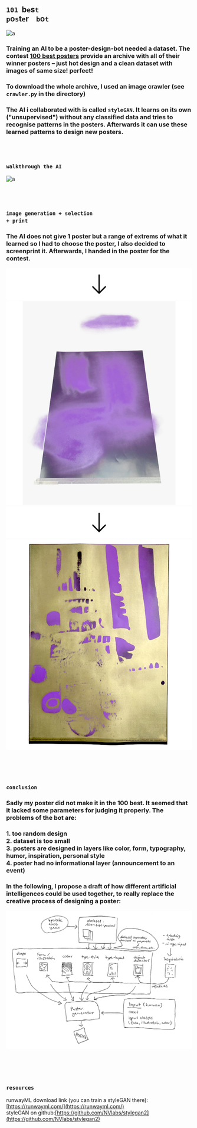 ## `101`&nbsp;&nbsp;b`e`s`t` &nbsp;&nbsp;<br>`p`o`s`t`e`r &nbsp;&nbsp; `b`o`t`

![a](img/poster-archive-1.gif)

### Training an AI to be a poster-design-bot needed a dataset. The contest [100 best posters](https://100-beste-plakate.de/) provide an archive with all of their winner posters – just hot design and a clean dataset with images of same size! perfect!
### To download the whole archive, I used an image crawler (see `crawler.py` in the directory)


### The AI i collaborated with is called `styleGAN`. It learns on its own ("unsupervised") without any classified data and tries to recognise patterns in the posters. Afterwards it can use these learned patterns to design new posters.   
<br><br>

### `walkthrough the AI`
![a](img/poster-03.gif)    
<br><br><br>


### `image generation + selection` <br>`+ print`
### The AI does not give 1 poster but a range of extrems of what it learned so I had to choose the poster, I also decided to screenprint it. Afterwards, I handed in the poster for the contest. 


![a](img/arrow-down-3.jpg)   
![a](img/IMG_1021.jpg)   
![a](img/arrow-down-3.jpg)   
![a](img/IMG_1076-2.jpg)


<br><br><br>


### `conclusion`
### Sadly my poster did not make it in the 100 best. It seemed that it lacked some parameters for judging it properly. The problems of the bot are:   
### 1. too random design <br>2. dataset is too small <br>3. posters are designed in layers like color, form, typography, humor, inspiration, personal style <br>4. poster had no informational layer (announcement to an event)
### In the following, I propose a draft of how different artificial intelligences could be used together, to really replace the creative process of designing a poster:
![a](img/proposal-poster-bot.png)
<br><br><br><br><br>


### `resources`
runwayML download link (you can train a styleGAN there): [https://runwayml.com/](https://runwayml.com/)<br>
styleGAN on github:[https://github.com/NVlabs/stylegan2](https://github.com/NVlabs/stylegan2)
